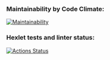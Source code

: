 ### Maintainability by Code Climate:
[![Maintainability](https://api.codeclimate.com/v1/badges/9fbcd08adfa5e4a4fca4/maintainability)](https://codeclimate.com/github/SerKonstantin/java-project-61/maintainability)

### Hexlet tests and linter status:
[![Actions Status](https://github.com/SerKonstantin/java-project-61/workflows/hexlet-check/badge.svg)](https://github.com/SerKonstantin/java-project-61/actions)